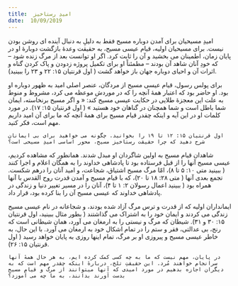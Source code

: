 ```yaml
---
title:  امیدِ رستاخیز
date:  10/09/2019
---
```


امیدِ مسیحیان برای آمدن دوباره مسیح فقط به دلیلِ به دنبال آینده ای روشن بودن نیست. برای مسیحیان اولیه، قیام عیسی مسیح، به حقیقت وعدهٔ بازگشت دوبارهٔ او در پایان زمان، اطمینان می بخشید و آن را ثابت کرد. اگر او توانست بعد از مرگ زنده شود – که خودِ آنان شاهد آن بودند – مطمئناً او برای تکمیل پروژه زدودن و پاک کردن گناه و اثرات آن و احیای دوباره جهان باز خواهد گشت ( اول قرنتیان ۱۵: ۲۲ و ۲۳ را ببینید).

برای پولس رسول، قیام عیسی مسیح از مردگان، عنصر اصلی امید به ظهور دوباره او بود. او حاضر بود که اعتبار همهٔ آنچه را که در موردش موعظه می کرد، مشروط و منوط به علت این معجزهٔ طلایی در حکایت عیسی مسیح کند: « و اگر مسیح برنخاسته، ایمان شما باطل است و شما همچنان در گناهان خود هستید » ( اول قرنتیان ۱۵: ۱۷). در مورد کلمات او در این آیه و اینکه چقدر قیام مسیح برای همهٔ آنچه که ما برای آن امید داریم مهم است، فکر کنید.

`اول قرنتیان ۱۵: ۱۲ تا ۱۹ را بخوانید. چگونه می خواهید برای بی ایمانان شرح دهید که چرا حقیقت رستاخیز مسیح، محور اساسی امیدِ مسیحی است؟`

شاهدان قیام مسیح به اولین شاگردان او مبدل شدند. همانطور که مشاهده کردیم، عیسی مسیح آنها را از قبل فرستاده بود تا پادشاهی خداوند را به همگان اعلام و اجرا کنند ( ببینید متی ۱۰: ۵ تا ۸)، امّا مرگ مسیح اشتیاق، شجاعت، و امید آنان را درهم شکست. تجمع بعدی آنها ( متی ۲۸: ۱۸ تا ۲۰)، که با قیام مسیح و آمدن قدرت روح القدس با آنها همراه بود ( ببینید اعمال رسولان ۲: ۱ تا ۴)، آنان را در مسیر تغییر دنیا و زندگی در پادشاهی خداوند که عیسی مسیح آن را بنا کرده بود، قرار داد.

ایمانداران اولیه که از قدرت و ترس مرگ آزاد شده بودند، و شجاعانه در نام عیسی مسیح زندگی می کردند و ایمان خود را به اشتراک می گذاشتند ( بطور مثال ببینید، اول قرنتیان ۱۵: ۳۰ و ۳۱). شیطان که مرگ و نیستی را به ارمغان می آورد، همان شیطانی است که رنج، بی عدالتی، فقر و ستم را در تمام اشکال خود به ارمغان می آورد. با این حال، به خاطر عیسی مسیح و پیروزی او بر مرگ، تمام اینها روزی به پایان خواهد رسید ( اول قرنتیان ۱۵: ۲۶).

`در پایان، مهم نیست که ما به چه کسی کمک کرده ایم، به هر حال همهٔ آنها سرانجام خواهند مُرد. این حقیقتِ تلخ، دربارهٔ اینکه چقدر مهم است که به دیگران اجازه بدهیم در مورد امیدی که آنها میتوانند از مرگ و قیام مسیح بدست آورند بدانند، به ما چه می آموزد؟`